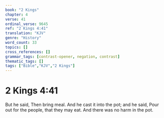 ```yaml
---
book: "2 Kings"
chapter: 4
verse: 41
ordinal_verse: 9645
ref: "2 Kings 4:41"
translation: "KJV"
genre: "History"
word_count: 33
topics: []
cross_references: []
grammar_tags: [contrast-opener, negation, contrast]
thematic_tags: []
tags: ["Bible","KJV","2 Kings"]
---
```


# 2 Kings 4:41

But he said, Then bring meal. And he cast it into the pot; and he said, Pour out for the people, that they may eat. And there was no harm in the pot.
